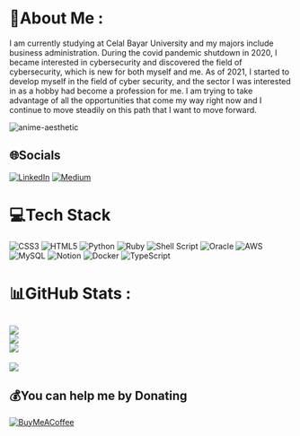# 💫About Me :
I am currently studying at Celal Bayar University and my majors include business administration. During the covid pandemic shutdown in 2020, I became interested in cybersecurity and discovered the field of cybersecurity, which is new for both myself and me. As of 2021, I started to develop myself in the field of cyber security, and the sector I was interested in as a hobby had become a profession for me. I am trying to take advantage of all the opportunities that come my way right now and I continue to move steadily on this path that I want to move forward.

![anime-aesthetic](https://user-images.githubusercontent.com/89981236/141479942-2ad76249-a6ee-4df8-a6ae-8e3b1c5c991e.gif)

## 🌐Socials
[![LinkedIn](https://img.shields.io/badge/LinkedIn-%230077B5.svg?logo=linkedin&logoColor=white)](https://linkedin.com/in/ahmettalhaşen) 
[![Medium](https://img.shields.io/badge/Medium-12100E?logo=medium&logoColor=white)](https://medium.com/@@KamiKaramazov) 
# 💻Tech Stack
![CSS3](https://img.shields.io/badge/css3-%231572B6.svg?style=for-the-badge&logo=css3&logoColor=white) ![HTML5](https://img.shields.io/badge/html5-%23E34F26.svg?style=for-the-badge&logo=html5&logoColor=white) ![Python](https://img.shields.io/badge/python-3670A0?style=for-the-badge&logo=python&logoColor=ffdd54) ![Ruby](https://img.shields.io/badge/ruby-%23CC342D.svg?style=for-the-badge&logo=ruby&logoColor=white) ![Shell Script](https://img.shields.io/badge/shell_script-%23121011.svg?style=for-the-badge&logo=gnu-bash&logoColor=white) ![Oracle](https://img.shields.io/badge/Oracle-F80000?style=for-the-badge&logo=oracle&logoColor=white) ![AWS](https://img.shields.io/badge/AWS-%23FF9900.svg?style=for-the-badge&logo=amazon-aws&logoColor=white) ![MySQL](https://img.shields.io/badge/mysql-%2300f.svg?style=for-the-badge&logo=mysql&logoColor=white) ![Notion](https://img.shields.io/badge/Notion-%23000000.svg?style=for-the-badge&logo=notion&logoColor=white) ![Docker](https://img.shields.io/badge/docker-%230db7ed.svg?style=for-the-badge&logo=docker&logoColor=white) ![TypeScript](https://img.shields.io/badge/typescript-%23007ACC.svg?style=for-the-badge&logo=typescript&logoColor=white)
# 📊GitHub Stats :
![](https://github-readme-stats.vercel.app/api?username=KamiKaramazov&theme=blueberry&hide_border=false&include_all_commits=false&count_private=false)<br/>
![](https://github-readme-streak-stats.herokuapp.com/?user=KamiKaramazov&theme=blueberry&hide_border=false)<br/>
![](https://github-readme-stats.vercel.app/api/top-langs/?username=KamiKaramazov&theme=blueberry&hide_border=false&include_all_commits=false&count_private=false&layout=compact)
---
[![](https://visitcount.itsvg.in/api?id=KamiKaramazov&icon=0&color=0)](https://visitcount.itsvg.in)

  ## 💰You can help me by Donating
  [![BuyMeACoffee](https://img.shields.io/badge/Buy%20Me%20a%20Coffee-ffdd00?style=for-the-badge&logo=buy-me-a-coffee&logoColor=black)](https://buymeacoffee.com/ahmettalhasen) 

  <!-- Proudly created with GPRM ( https://gprm.itsvg.in ) -->
  




